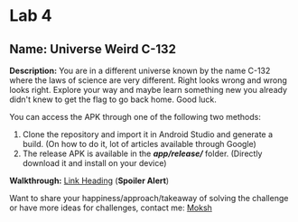# Lab 4

## Name: Universe Weird C-132

**Description:**  You are in a different universe known by the name C-132 where the laws of science are very different. Right looks wrong and wrong looks right. Explore your way and maybe learn something new you already didn't knew to get the flag to go back home. Good luck.

You can access the APK through one of the following two methods:
1. Clone the repository and import it in Android Studio and generate a build. (On how to do it, lot of articles available through Google)
2. The release APK is available in the ***app/release/*** folder. (Directly download it and install on your device)

**Walkthrough:** [Link Heading](https://test.com) (**Spoiler Alert**)

Want to share your happiness/approach/takeaway of solving the challenge or have more ideas for challenges, contact me: [Moksh](https://www.linkedin.com/in/moksh-makhija/)
